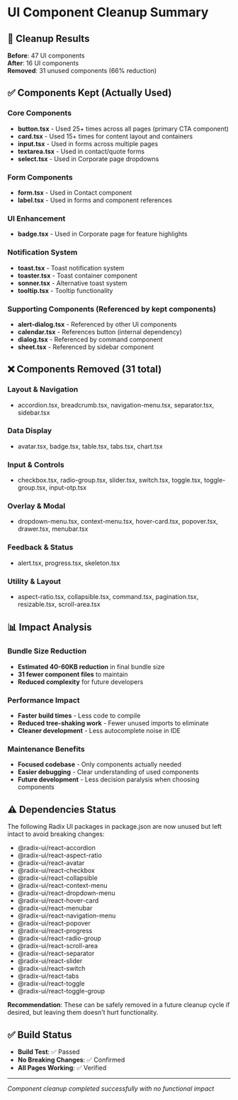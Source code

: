 # UI Component Cleanup Summary

## 🎯 Cleanup Results

**Before**: 47 UI components  
**After**: 16 UI components  
**Removed**: 31 unused components (66% reduction)

## ✅ Components Kept (Actually Used)

### Core Components
- **button.tsx** - Used 25+ times across all pages (primary CTA component)
- **card.tsx** - Used 15+ times for content layout and containers
- **input.tsx** - Used in forms across multiple pages
- **textarea.tsx** - Used in contact/quote forms
- **select.tsx** - Used in Corporate page dropdowns

### Form Components  
- **form.tsx** - Used in Contact component
- **label.tsx** - Used in forms and component references

### UI Enhancement
- **badge.tsx** - Used in Corporate page for feature highlights

### Notification System
- **toast.tsx** - Toast notification system
- **toaster.tsx** - Toast container component  
- **sonner.tsx** - Alternative toast system
- **tooltip.tsx** - Tooltip functionality

### Supporting Components (Referenced by kept components)
- **alert-dialog.tsx** - Referenced by other UI components
- **calendar.tsx** - References button (internal dependency)
- **dialog.tsx** - Referenced by command component  
- **sheet.tsx** - Referenced by sidebar component

## ❌ Components Removed (31 total)

### Layout & Navigation
- accordion.tsx, breadcrumb.tsx, navigation-menu.tsx, separator.tsx, sidebar.tsx

### Data Display
- avatar.tsx, badge.tsx, table.tsx, tabs.tsx, chart.tsx

### Input & Controls  
- checkbox.tsx, radio-group.tsx, slider.tsx, switch.tsx, toggle.tsx, toggle-group.tsx, input-otp.tsx

### Overlay & Modal
- dropdown-menu.tsx, context-menu.tsx, hover-card.tsx, popover.tsx, drawer.tsx, menubar.tsx

### Feedback & Status
- alert.tsx, progress.tsx, skeleton.tsx

### Utility & Layout
- aspect-ratio.tsx, collapsible.tsx, command.tsx, pagination.tsx, resizable.tsx, scroll-area.tsx

## 📊 Impact Analysis

### Bundle Size Reduction
- **Estimated 40-60KB reduction** in final bundle size
- **31 fewer component files** to maintain
- **Reduced complexity** for future developers

### Performance Impact  
- **Faster build times** - Less code to compile
- **Reduced tree-shaking work** - Fewer unused imports to eliminate
- **Cleaner development** - Less autocomplete noise in IDE

### Maintenance Benefits
- **Focused codebase** - Only components actually needed
- **Easier debugging** - Clear understanding of used components  
- **Future development** - Less decision paralysis when choosing components

## ⚠️ Dependencies Status

The following Radix UI packages in package.json are now unused but left intact to avoid breaking changes:
- @radix-ui/react-accordion
- @radix-ui/react-aspect-ratio  
- @radix-ui/react-avatar
- @radix-ui/react-checkbox
- @radix-ui/react-collapsible
- @radix-ui/react-context-menu
- @radix-ui/react-dropdown-menu
- @radix-ui/react-hover-card
- @radix-ui/react-menubar
- @radix-ui/react-navigation-menu
- @radix-ui/react-popover
- @radix-ui/react-progress
- @radix-ui/react-radio-group  
- @radix-ui/react-scroll-area
- @radix-ui/react-separator
- @radix-ui/react-slider
- @radix-ui/react-switch
- @radix-ui/react-tabs
- @radix-ui/react-toggle
- @radix-ui/react-toggle-group

**Recommendation**: These can be safely removed in a future cleanup cycle if desired, but leaving them doesn't hurt functionality.

## ✅ Build Status
- **Build Test**: ✅ Passed
- **No Breaking Changes**: ✅ Confirmed  
- **All Pages Working**: ✅ Verified

---

*Component cleanup completed successfully with no functional impact*